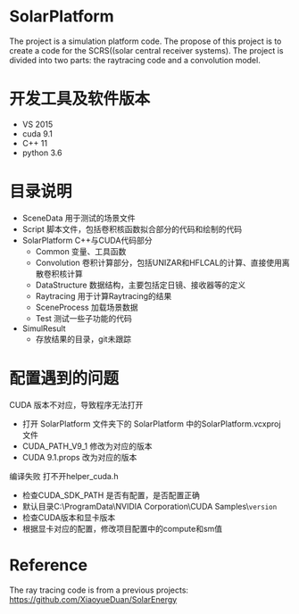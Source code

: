 # SolarPlatform
The project is a simulation platform code. The propose of this project is to create a code for the SCRS((solar central receiver systems). The project is divided into two parts: the raytracing code and a convolution model.

# 开发工具及软件版本

 - VS 2015
- cuda 9.1
- C++ 11
- python 3.6

# 目录说明

- SceneData 用于测试的场景文件
- Script 脚本文件，包括卷积核函数拟合部分的代码和绘制的代码
- SolarPlatform C++与CUDA代码部分
	- Common 变量、工具函数
 	- Convolution 卷积计算部分，包括UNIZAR和HFLCAL的计算、直接使用离散卷积核计算
   - DataStructure 数据结构，主要包括定日镜、接收器等的定义
   -  Raytracing 用于计算Raytracing的结果
   - SceneProcess 加载场景数据
   - Test 测试一些子功能的代码
- SimulResult
   - 存放结果的目录，git未跟踪 
# 配置遇到的问题

CUDA 版本不对应，导致程序无法打开
  - 打开 SolarPlatform 文件夹下的 SolarPlatform 中的SolarPlatform.vcxproj 文件
   - CUDA_PATH_V9_1 修改为对应的版本
   - CUDA 9.1.props 改为对应的版本

编译失败 打不开helper_cuda.h
  - 检查CUDA_SDK_PATH 是否有配置，是否配置正确
  - 默认目录C:\ProgramData\NVIDIA Corporation\CUDA Samples\\`version`
  - 检查CUDA版本和显卡版本
  - 根据显卡对应的配置，修改项目配置中的compute和sm值

# Reference

The ray tracing code is from a previous projects: https://github.com/XiaoyueDuan/SolarEnergy

